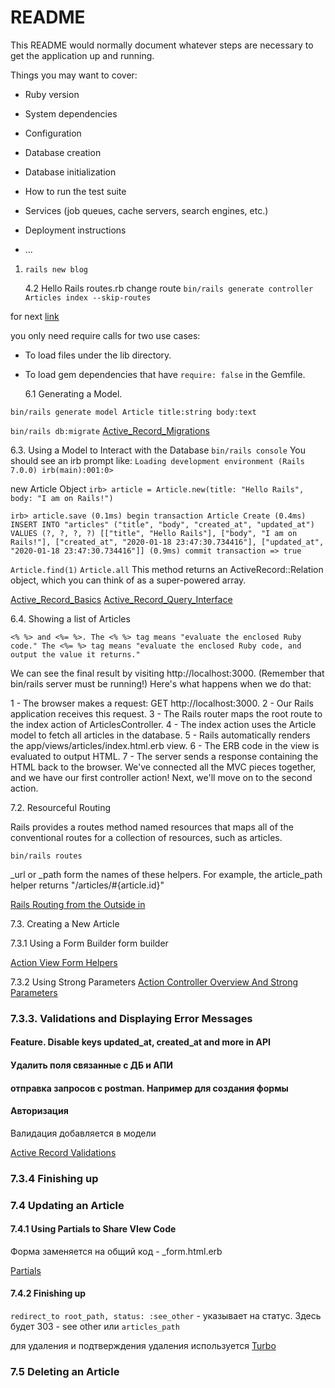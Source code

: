 # README

This README would normally document whatever steps are necessary to get the
application up and running.

Things you may want to cover:

- Ruby version

- System dependencies

- Configuration

- Database creation

- Database initialization

- How to run the test suite

- Services (job queues, cache servers, search engines, etc.)

- Deployment instructions

- ...

1. `rails new blog`

   4.2 Hello Rails
   routes.rb
   change route
   `bin/rails generate controller Articles index --skip-routes`

for next [link](https://guides.rubyonrails.org/autoloading_and_reloading_constants.html)

you only need require calls for two use cases:

- To load files under the lib directory.
- To load gem dependencies that have `require: false` in the Gemfile.

  6.1 Generating a Model.

`bin/rails generate model Article title:string body:text`

`bin/rails db:migrate`
[Active_Record_Migrations](https://guides.rubyonrails.org/active_record_migrations.html)

6.3. Using a Model to Interact with the Database
`bin/rails console`
You should see an irb prompt like:
`Loading development environment (Rails 7.0.0) irb(main):001:0>`

new Article Object
`irb> article = Article.new(title: "Hello Rails", body: "I am on Rails!")`

`irb> article.save (0.1ms) begin transaction Article Create (0.4ms) INSERT INTO "articles" ("title", "body", "created_at", "updated_at") VALUES (?, ?, ?, ?) [["title", "Hello Rails"], ["body", "I am on Rails!"], ["created_at", "2020-01-18 23:47:30.734416"], ["updated_at", "2020-01-18 23:47:30.734416"]] (0.9ms) commit transaction => true`

`Article.find(1)`
`Article.all`
This method returns an ActiveRecord::Relation object, which you can think of as a super-powered array.

[Active_Record_Basics](https://guides.rubyonrails.org/active_record_basics.html)
[Active_Record_Query_Interface](https://guides.rubyonrails.org/active_record_querying.html)

6.4. Showing a list of Articles

```
<% %> and <%= %>. The <% %> tag means "evaluate the enclosed Ruby code." The <%= %> tag means "evaluate the enclosed Ruby code, and output the value it returns."
```

We can see the final result by visiting http://localhost:3000. (Remember that bin/rails server must be running!) Here's what happens when we do that:

1 - The browser makes a request: GET http://localhost:3000.
2 - Our Rails application receives this request.
3 - The Rails router maps the root route to the index action of ArticlesController.
4 - The index action uses the Article model to fetch all articles in the database.
5 - Rails automatically renders the app/views/articles/index.html.erb view.
6 - The ERB code in the view is evaluated to output HTML.
7 - The server sends a response containing the HTML back to the browser.
We've connected all the MVC pieces together, and we have our first controller action! Next, we'll move on to the second action.

7.2. Resourceful Routing

Rails provides a routes method named resources that maps all of the conventional routes for a collection of resources, such as articles.

`bin/rails routes`

\_url or \_path form the names of these helpers. For example, the article_path helper returns "/articles/#{article.id}"

[Rails Routing from the Outside in](https://guides.rubyonrails.org/routing.html)

7.3. Creating a New Article

7.3.1 Using a Form Builder
form builder

[Action View Form Helpers](https://guides.rubyonrails.org/form_helpers.html)

7.3.2 Using Strong Parameters
[Action Controller Overview And Strong Parameters](https://guides.rubyonrails.org/action_controller_overview.html#strong-parameters)

### 7.3.3. Validations and Displaying Error Messages

#### Feature. Disable keys updated_at, created_at and more in API

#### Удалить поля связанные с ДБ и АПИ

#### отправка запросов с postman. Например для создания формы

#### Авторизация

Валидация добавляется в модели

[Active Record Validations](https://guides.rubyonrails.org/active_record_validations.html#working-with-validation-errors)

### 7.3.4 Finishing up

### 7.4 Updating an Article

#### 7.4.1 Using Partials to Share VIew Code

Форма заменяется на общий код - \_form.html.erb

[Partials](https://guides.rubyonrails.org/layouts_and_rendering.html#using-partials)

#### 7.4.2 Finishing up

`redirect_to root_path, status: :see_other` - указывает на статус. Здесь будет 303 - see other
или `articles_path`

для удаления и подтверждения удаления используется [Turbo](https://turbo.hotwired.dev/)

### 7.5 Deleting an Article
